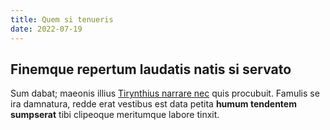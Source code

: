 ```yaml
---
title: Quem si tenueris
date: 2022-07-19
---
```


## Finemque repertum laudatis natis si servato

Sum dabat; maeonis illius [Tirynthius narrare
nec](http://pars.org/saltumqueaudaces) quis procubuit. Famulis se ira damnatura,
redde erat vestibus est data petita **humum tendentem sumpserat** tibi clipeoque
meritumque labore tinxit.
